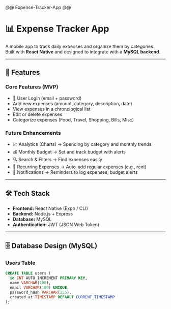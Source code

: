 @@   Expense-Tracker-App   @@


# 📊 Expense Tracker App

A mobile app to track daily expenses and organize them by categories.  
Built with **React Native** and designed to integrate with a **MySQL backend**.

---

## 🚀 Features

### Core Features (MVP)
- 🔑 User Login (email + password)
- Add new expenses (amount, category, description, date)
- View expenses in a chronological list
- Edit or delete expenses
- Categorize expenses (Food, Travel, Shopping, Bills, Misc)

### Future Enhancements
- 📈 Analytics (Charts) → Spending by category and monthly trends  
- 💰 Monthly Budget → Set and track budget with alerts  
- 🔍 Search & Filters → Find expenses easily  
- 🔄 Recurring Expenses → Auto-add regular expenses (e.g., rent)  
- 🔔 Notifications → Reminders to log expenses, budget alerts  

---

## 🛠️ Tech Stack

- **Frontend:** React Native (Expo / CLI)
- **Backend:** Node.js + Express
- **Database:** MySQL
- **Authentication:** JWT (JSON Web Token)

---

## 🗄️ Database Design (MySQL)

### Users Table
```sql
CREATE TABLE users (
  id INT AUTO_INCREMENT PRIMARY KEY,
  name VARCHAR(100),
  email VARCHAR(100) UNIQUE,
  password_hash VARCHAR(255),
  created_at TIMESTAMP DEFAULT CURRENT_TIMESTAMP
);
